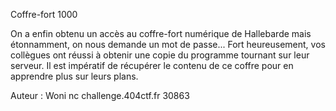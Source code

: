  Coffre-fort
1000

On a enfin obtenu un accès au coffre-fort numérique de Hallebarde mais étonnamment, on nous demande un mot de passe... Fort heureusement, vos collègues ont réussi à obtenir une copie du programme tournant sur leur serveur. Il est impératif de récupérer le contenu de ce coffre pour en apprendre plus sur leurs plans.

Auteur : Woni
nc challenge.404ctf.fr 30863 
